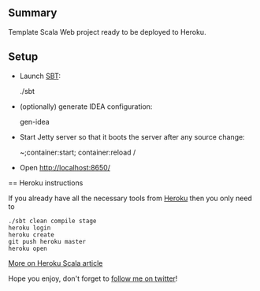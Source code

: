 ## Summary

Template Scala Web project ready to be deployed to Heroku.

## Setup

* Launch [SBT](https://github.com/harrah/xsbt/):

    ./sbt

* (optionally) generate IDEA configuration:

    gen-idea

* Start Jetty server so that it boots the server after any source change:

    ~;container:start; container:reload /

* Open [http://localhost:8650/](http://localhost:8650/)

== Heroku instructions

If you already have all the necessary tools from [Heroku](http://heroku.com/) then you only need to

    ./sbt clean compile stage
    heroku login
    heroku create
    git push heroku master
    heroku open

[More on Heroku Scala article](https://devcenter.heroku.com/articles/scala)

Hope you enjoy, don't forget to [follow me on twitter](http://twitter.com/mileskin)!

